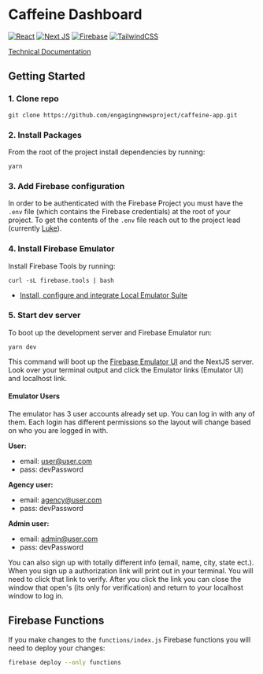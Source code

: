 # Caffeine Dashboard

[![React](https://img.shields.io/badge/react-%2320232a.svg?style=for-the-badge&logo=react&logoColor=%2361DAFB)](https://react.dev/)
[![Next JS](https://img.shields.io/badge/Next-black?style=for-the-badge&logo=next.js&logoColor=white)](https://nextjs.org/)
[![Firebase](https://img.shields.io/badge/firebase-a08021?style=for-the-badge&logo=firebase&logoColor=ffcd34)](https://firebase.google.com/)
[![TailwindCSS](https://img.shields.io/badge/tailwindcss-%2338B2AC.svg?style=for-the-badge&logo=tailwind-css&logoColor=white)](https://tailwindcss.com/)

[Technical Documentation](https://github.com/engagingnewsproject/caffeine-app/blob/main/technicalDocumentation.md)

## Getting Started

### 1. Clone repo

```
git clone https://github.com/engagingnewsproject/caffeine-app.git
```
 
### 2. Install Packages

From the root of the project install dependencies by running:
        
```
yarn
```

### 3. Add Firebase configuration

In order to be authenticated with the Firebase Project you must have the `.env` file (which contains the Firebase credentials) at the root of your project. To get the contents of the `.env` file reach out to the project lead (currently [Luke](https://github.com/luukee)).

### 4. Install Firebase Emulator

Install Firebase Tools by running:

```
curl -sL firebase.tools | bash
```

- [Install, configure and integrate Local Emulator Suite](https://firebase.google.com/docs/emulator-suite/install_and_configure)

### 5. Start dev server

To boot up the development server and Firebase Emulator run:

```
yarn dev
```

This command will boot up the [Firebase Emulator UI](https://firebase.google.com/docs/emulator-suite) and the NextJS server. Look over your terminal output and click the Emulator links (Emulator UI) and localhost link. 

#### Emulator Users

The emulator has 3 user accounts already set up. You can log in with any of them. Each login has different permissions so the layout will change based on who you are logged in with.

**User:**
- email: user@user.com
- pass: devPassword
  
**Agency user:**
- email: agency@user.com
- pass: devPassword
  
**Admin user:**
- email: admin@user.com
- pass: devPassword

You can also sign up with totally different info (email, name, city, state ect.). When you sign up a authorization link will print out in your terminal. You will need to click that link to verify. After you click the link you can close the window that open's (its only for verification) and return to your localhost window to log in.

## Firebase Functions

If you make changes to the `functions/index.js` Firebase functions you will need to deploy your changes:

```bash
firebase deploy --only functions
```
